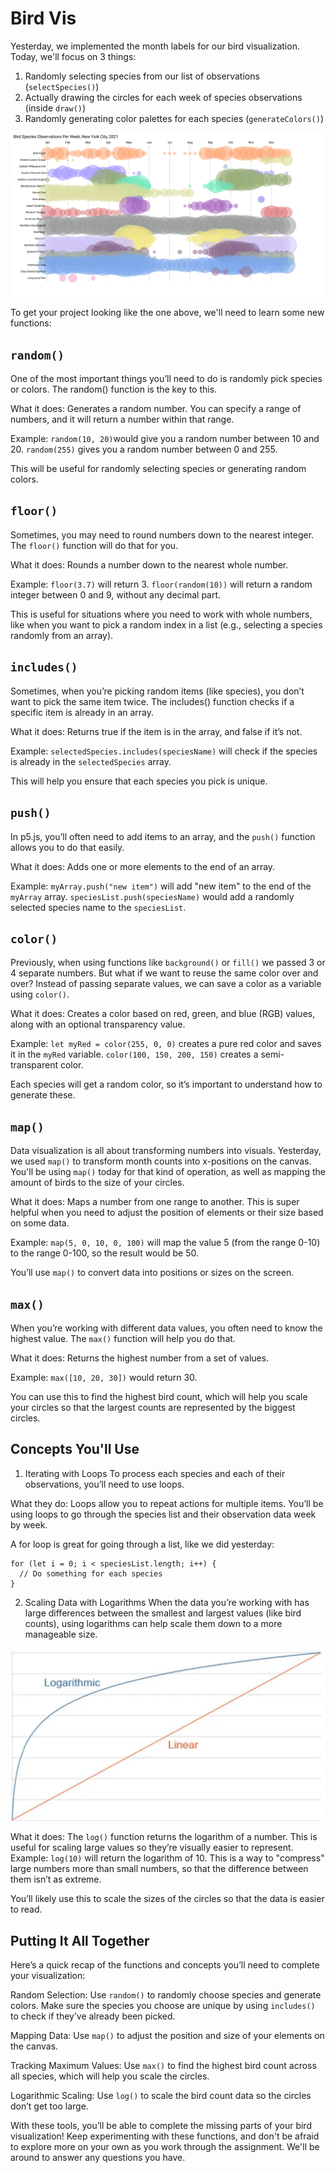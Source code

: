 # Bird Vis 

Yesterday, we implemented the month labels for our bird visualization. Today, we'll focus on 3 things:
1) Randomly selecting species from our list of observations (`selectSpecies()`)
2) Actually drawing the circles for each week of species observations (inside `draw()`)
3) Randomly generating color palettes for each species (`generateColors()`)

![Sample output](image.png)

To get your project looking like the one above, we'll need to learn some new functions:

## `random()`
One of the most important things you’ll need to do is randomly pick species or colors. The random() function is the key to this.

What it does: Generates a random number. You can specify a range of numbers, and it will return a number within that range.

Example:
`random(10, 20)`would give you a random number between 10 and 20.
`random(255)` gives you a random number between 0 and 255.

This will be useful for randomly selecting species or generating random colors.

## `floor()`
Sometimes, you may need to round numbers down to the nearest integer. The `floor()` function will do that for you.

What it does: Rounds a number down to the nearest whole number.

Example:
`floor(3.7)` will return 3.
`floor(random(10))` will return a random integer between 0 and 9, without any decimal part.

This is useful for situations where you need to work with whole numbers, like when you want to pick a random index in a list (e.g., selecting a species randomly from an array).

## `includes()`
Sometimes, when you’re picking random items (like species), you don’t want to pick the same item twice. The includes() function checks if a specific item is already in an array.

What it does: Returns true if the item is in the array, and false if it’s not.

Example:
`selectedSpecies.includes(speciesName)` will check if the species is already in the `selectedSpecies` array.

This will help you ensure that each species you pick is unique.

## `push()`
In p5.js, you’ll often need to add items to an array, and the `push()` function allows you to do that easily.

What it does: Adds one or more elements to the end of an array.

Example:
`myArray.push("new item")` will add "new item" to the end of the `myArray` array.
`speciesList.push(speciesName)` would add a randomly selected species name to the `speciesList`.

## `color()`
Previously, when using functions like `background()` or `fill()` we passed 3 or 4 separate numbers. But what if we want to reuse the same color over and over? Instead of passing separate values, we can save a color as a variable using `color()`.

What it does: Creates a color based on red, green, and blue (RGB) values, along with an optional transparency value.

Example:
`let myRed = color(255, 0, 0)` creates a pure red color and saves it in the `myRed` variable.
`color(100, 150, 200, 150)` creates a semi-transparent color.

Each species will get a random color, so it’s important to understand how to generate these.

## `map()`
Data visualization is all about transforming numbers into visuals. Yesterday, we used `map()` to transform month counts into x-positions on the canvas. You'll be using `map()` today for that kind of operation, as well as mapping the amount of birds to the size of your circles.

What it does: Maps a number from one range to another. This is super helpful when you need to adjust the position of elements or their size based on some data.

Example:
`map(5, 0, 10, 0, 100)` will map the value 5 (from the range 0-10) to the range 0-100, so the result would be 50.

You’ll use `map()` to convert data into positions or sizes on the screen.

## `max()`
When you’re working with different data values, you often need to know the highest value. The `max()` function will help you do that.

What it does: Returns the highest number from a set of values.

Example:
`max([10, 20, 30])` would return 30.

You can use this to find the highest bird count, which will help you scale your circles so that the largest counts are represented by the biggest circles.

## Concepts You'll Use
1. Iterating with Loops
To process each species and each of their observations, you’ll need to use loops.

What they do: Loops allow you to repeat actions for multiple items. You’ll be using loops to go through the species list and their observation data week by week.

A for loop is great for going through a list, like we did yesterday:

```
for (let i = 0; i < speciesList.length; i++) {
  // Do something for each species
}
```

2. Scaling Data with Logarithms
When the data you’re working with has large differences between the smallest and largest values (like bird counts), using logarithms can help scale them down to a more manageable size.

![Log vs Linear scales.](image-1.png)

What it does: The `log()` function returns the logarithm of a number. This is useful for scaling large values so they’re visually easier to represent.
Example:
`log(10)` will return the logarithm of 10. This is a way to "compress" large numbers more than small numbers, so that the difference between them isn’t as extreme.

You’ll likely use this to scale the sizes of the circles so that the data is easier to read.

## Putting It All Together
Here’s a quick recap of the functions and concepts you’ll need to complete your visualization:

Random Selection: Use `random()` to randomly choose species and generate colors. Make sure the species you choose are unique by using `includes()` to check if they’ve already been picked.

Mapping Data: Use `map()` to adjust the position and size of your elements on the canvas.

Tracking Maximum Values: Use `max()` to find the highest bird count across all species, which will help you scale the circles.

Logarithmic Scaling: Use `log()` to scale the bird count data so the circles don’t get too large.

With these tools, you’ll be able to complete the missing parts of your bird visualization! Keep experimenting with these functions, and don't be afraid to explore more on your own as you work through the assignment. We'll be around to answer any questions you have.

